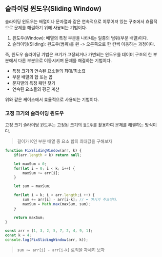 ## 슬라이딩 윈도우(Sliding Window)

슬라이딩 윈도우는 배열이나 문자열과 같은 연속적으로 이루어져 있는 구조에서 효율적으로 문제를 해결하기 위해 사용되는 기법이다.   

1. 윈도우(Window): 배열의 특정 부분을 나타내는 일종의 범위(부분 배열)이다.
2. 슬라이딩(Sliding): 윈도우(범위)를 왼 -> 오른쪽으로 한 칸씩 이동하는 과정이다.

즉, 윈도우 슬라이딩 기법은 크기가 고정되거나 가변되는 윈도우를 데이터 구조의 한 부분에서 다른 부분으로 이동시키며 문제를 해결하는 기법이다.   

- 특정 크기의 연속된 요소들의 최대/최소값
- 부분 배열의 합 또는 곱
- 문자열의 특정 패턴 찾기
- 연속된 요소들의 평균 계산

위와 같은 케이스에서 효율적으로 사용되는 기법이다.


### 고정 크기의 슬라이딩 윈도우

고정 크기 슬라이딩 윈도우는 고정된 크기의 `윈도우`를 활용하여 문제를 해결하는 방식이다.   

> 길이가 K인 부분 배열 중 요소 합의 최대값을 구해보자

```javascript
function FixSlidingWindow(arr, k) {
    if(arr.length < k) return null;

    let maxSum = 0;
    for(let i = 0; i < k; i++) {
        maxSum += arr[i];
    }

    let sum = maxSum;

    for(let i = k; i < arr.length;i ++) {
        sum += arr[i] - arr[i-k]; // ⬅️ 여기가 주요하다.
        maxSum = Math.max(maxSum, sum);
    }

    return maxSum;
}

const arr = [1, 3, 2, 5, 7, 2, 4, 9, 1];
const k = 4;
console.log(FixSlidingWindow(arr, k)); 
```

> `sum += arr[i] - arr[i-k]` 로직을 자세히 보자




